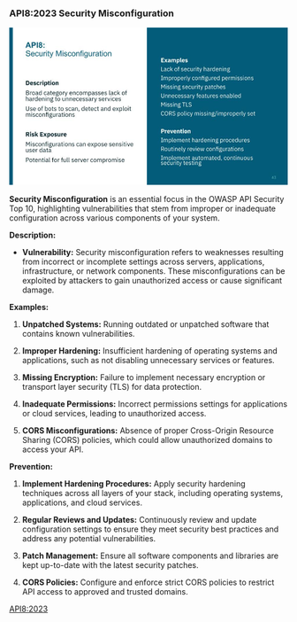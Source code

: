 ### API8:2023 Security Misconfiguration

![](/API%20Security%20Fundamentals/images/dcc0173-068-c8-e2a-01dd7b7ec2a0_API_Security_Fundamentals_-_v1.1_2_.jpg)

**Security Misconfiguration** is an essential focus in the OWASP API Security Top 10, highlighting vulnerabilities that stem from improper or inadequate configuration across various components of your system.

**Description:**
- **Vulnerability:** Security misconfiguration refers to weaknesses resulting from incorrect or incomplete settings across servers, applications, infrastructure, or network components. These misconfigurations can be exploited by attackers to gain unauthorized access or cause significant damage.

**Examples:**
1. **Unpatched Systems:** Running outdated or unpatched software that contains known vulnerabilities.
   
2. **Improper Hardening:** Insufficient hardening of operating systems and applications, such as not disabling unnecessary services or features.

3. **Missing Encryption:** Failure to implement necessary encryption or transport layer security (TLS) for data protection.

4. **Inadequate Permissions:** Incorrect permissions settings for applications or cloud services, leading to unauthorized access.

5. **CORS Misconfigurations:** Absence of proper Cross-Origin Resource Sharing (CORS) policies, which could allow unauthorized domains to access your API.

**Prevention:**
1. **Implement Hardening Procedures:** Apply security hardening techniques across all layers of your stack, including operating systems, applications, and cloud services.

2. **Regular Reviews and Updates:** Continuously review and update configuration settings to ensure they meet security best practices and address any potential vulnerabilities.

3. **Patch Management:** Ensure all software components and libraries are kept up-to-date with the latest security patches.

4. **CORS Policies:** Configure and enforce strict CORS policies to restrict API access to approved and trusted domains.

[API8:2023](https://owasp.org/API-Security/editions/2023/en/0xa8-security-misconfiguration/)